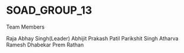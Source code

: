# SOAD_GROUP_13

Team Members

Raja Abhay Singh(Leader)
Abhijit Prakash Patil
Parikshit Singh
Atharva Ramesh Dhabekar
Prem Rathan
